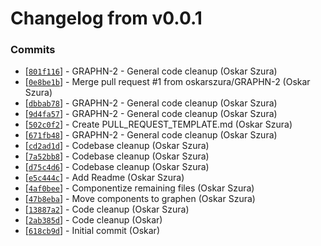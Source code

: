 # Changelog from v0.0.1
### Commits
* [[`801f116`](http://github.com/oskarszura/graphen/commit/801f1166ddaf218baeecf7199c466cb1d2d4d20a)] - GRAPHN-2 - General code cleanup (Oskar Szura)
* [[`0e8be1b`](http://github.com/oskarszura/graphen/commit/0e8be1be656e82651d96934feccb1f47c65791fb)] - Merge pull request #1 from oskarszura/GRAPHN-2 (Oskar Szura)
* [[`dbbab78`](http://github.com/oskarszura/graphen/commit/dbbab783db92b999594ae578e8a595904e7a5231)] - GRAPHN-2 - General code cleanup (Oskar Szura)
* [[`9d4fa57`](http://github.com/oskarszura/graphen/commit/9d4fa57f4541b04fe58faa99637ce21db72137cc)] - GRAPHN-2 - General code cleanup (Oskar Szura)
* [[`502c0f2`](http://github.com/oskarszura/graphen/commit/502c0f261d05035f559c8748504b7e4ac3a7519f)] - Create PULL_REQUEST_TEMPLATE.md (Oskar Szura)
* [[`671fb48`](http://github.com/oskarszura/graphen/commit/671fb48b8c57abc5ffd48d54d48f8441c04612b0)] - GRAPHN-2 - General code cleanup (Oskar Szura)
* [[`cd2ad1d`](http://github.com/oskarszura/graphen/commit/cd2ad1d79fe12d333275d8b953c91be0f53f1a6f)] - Codebase cleanup (Oskar Szura)
* [[`7a52bb8`](http://github.com/oskarszura/graphen/commit/7a52bb8c29f17be4140356a6c0689b5d445b82f8)] - Codebase cleanup (Oskar Szura)
* [[`d75c4d6`](http://github.com/oskarszura/graphen/commit/d75c4d6358b2d4819dddbb6941ddfc5aade98a46)] - Codebase cleanup (Oskar Szura)
* [[`e5c444c`](http://github.com/oskarszura/graphen/commit/e5c444c6d7d856c7bd9cd7123734b7f8277dce69)] - Add Readme (Oskar Szura)
* [[`4af0bee`](http://github.com/oskarszura/graphen/commit/4af0bee4ed408eb07aa5b4f242829befa86e1f31)] - Componentize remaining files (Oskar Szura)
* [[`47b8eba`](http://github.com/oskarszura/graphen/commit/47b8eba743127241aaec19d0b36a60f537c5d9aa)] - Move components to graphen (Oskar Szura)
* [[`13887a2`](http://github.com/oskarszura/graphen/commit/13887a28bd9330e53522ad27d005ab9d79c3818e)] - Code cleanup (Oskar Szura)
* [[`2ab385d`](http://github.com/oskarszura/graphen/commit/2ab385d5508b1d2c3c09d502ad8ae1e59442679e)] - Code cleanup (Oskar)
* [[`618cb9d`](http://github.com/oskarszura/graphen/commit/618cb9d93bd3a9c26feae6cd940d32108adc3dbf)] - Initial commit (Oskar)